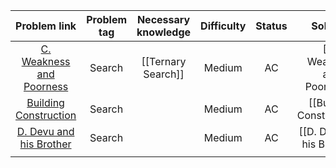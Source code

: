 
|                                Problem link                                 | Problem tag | Necessary knowledge | Difficulty | Status |           Solution           |
| :-------------------------------------------------------------------------: | :---------: | :-----------------: | :--------: | :----: | :--------------------------: |
| [C. Weakness and Poorness](https://codeforces.com/problemset/problem/578/C) |   Search    | [[Ternary Search]]  |   Medium   |   AC   | [[C. Weakness and Poorness]] |
|       [Building Construction](https://www.spoj.com/problems/KOPC12A/)       |   Search    |                     |   Medium   |   AC   |  [[Building Construction]]   |
| [D. Devu and his Brother](https://codeforces.com/problemset/problem/439/D)  |   Search    |                     |   Medium   |   AC   | [[D. Devu and his Brother]]  |
|                                                                             |             |                     |            |        |                              |
